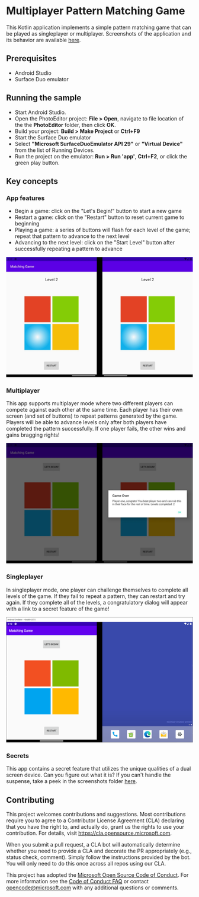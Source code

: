 # Multiplayer Pattern Matching Game

This Kotlin application implements a simple pattern matching game that can be played as singleplayer or multiplayer. Screenshots of the application and its behavior are available [here](screenshots/).

## Prerequisites

* Android Studio
* Surface Duo emulator

## Running the sample

* Start Android Studio.
* Open the PhotoEditor project: **File > Open**, navigate to file location of the  the **PhotoEditor** folder, then click **OK**.
* Build your project: **Build > Make Project** or **Ctrl+F9**
* Start the Surface Duo emulator
* Select **"Microsoft SurfaceDuoEmulator API 29"** or **"Virtual Device"** from the list of Running Devices.
* Run the project on the emulator: **Run > Run 'app'**, **Ctrl+F2**, or click the green play button.

## Key concepts

### App features

* Begin a game: click on the "Let's Begin!" button to start a new game
* Restart a game: click on the "Restart" button to reset current game to beginning
* Playing a game: a series of buttons will flash for each level of the game; repeat that pattern to advance to the next level
* Advancing to the next level: click on the "Start Level" button after successfully repeating a pattern to advance

![Game in multiplayer mode when pattern is being played](screenshots/game_multiplayer_pattern.jpg)

### Multiplayer

This app supports multiplayer mode where two different players can compete against each other at the same time. Each player has their own screen (and set of buttons) to repeat patterns generated by the game. Players will be able to advance levels only after both players have completed the pattern successfully. If one player fails, the other wins and gains bragging rights!

![Game in multiplayer mode when pattern is being played](screenshots/game_multiplayer_gameover.jpg)

### Singleplayer

In singleplayer mode, one player can challenge themselves to complete all levels of the game. If they fail to repeat a pattern, they can restart and try again. If they complete all of the levels, a congratulatory dialog will appear with a link to a secret feature of the game!

![Start screen of game in singleplayer mode](screenshots/game_singleplayer_start.png)

### Secrets

This app contains a secret feature that utilizes the unique qualities of a dual screen device. Can you figure out what it is? If you can't handle the suspense, take a peek in the screenshots folder [here](screenshots/).

## Contributing

This project welcomes contributions and suggestions.  Most contributions require you to agree to a
Contributor License Agreement (CLA) declaring that you have the right to, and actually do, grant us
the rights to use your contribution. For details, visit https://cla.opensource.microsoft.com.

When you submit a pull request, a CLA bot will automatically determine whether you need to provide
a CLA and decorate the PR appropriately (e.g., status check, comment). Simply follow the instructions
provided by the bot. You will only need to do this once across all repos using our CLA.

This project has adopted the [Microsoft Open Source Code of Conduct](https://opensource.microsoft.com/codeofconduct/).
For more information see the [Code of Conduct FAQ](https://opensource.microsoft.com/codeofconduct/faq/) or
contact [opencode@microsoft.com](mailto:opencode@microsoft.com) with any additional questions or comments.
